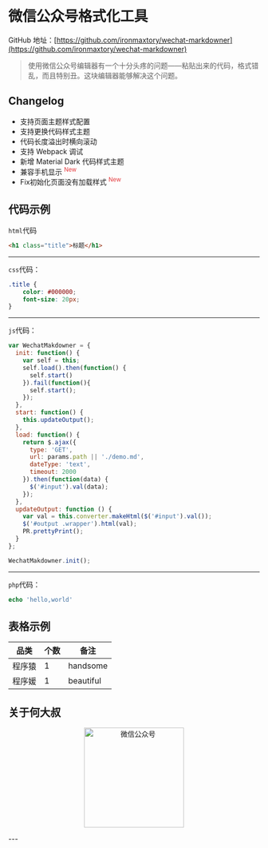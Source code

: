 # 微信公众号格式化工具

GitHub 地址：[https://github.com/ironmaxtory/wechat-markdowner](https://github.com/ironmaxtory/wechat-markdowner)

> 使用微信公众号编辑器有一个十分头疼的问题——粘贴出来的代码，格式错乱，而且特别丑。这块编辑器能够解决这个问题。

## Changelog

- 支持页面主题样式配置
- 支持更换代码样式主题
- 代码长度溢出时横向滚动
- 支持 Webpack 调试
- 新增 Material Dark 代码样式主题
- 兼容手机显示 <sup style="color:#e4393c;">New</sup>
- Fix初始化页面没有加载样式 <sup style="color:#e4393c;">New</sup>

## 代码示例
`html`代码
```html
<h1 class="title">标题</h1>
```

---

`css`代码：
```css
.title {
    color: #000000;
    font-size: 20px;
}
```

---

`js`代码：
```javascript
var WechatMakdowner = {
  init: function() {
    var self = this;
    self.load().then(function() {
      self.start()
    }).fail(function(){
      self.start();
    });
  },
  start: function() {
    this.updateOutput();
  },
  load: function() {
    return $.ajax({
      type: 'GET',
      url: params.path || './demo.md',
      dateType: 'text',
      timeout: 2000
    }).then(function(data) {
      $('#input').val(data);
    });
  },
  updateOutput: function () {
    var val = this.converter.makeHtml($('#input').val());
    $('#output .wrapper').html(val);
    PR.prettyPrint();
  }
};

WechatMakdowner.init();
```
---

`php`代码：

```php
echo 'hello,world'
```

## 表格示例

| 品类 | 个数 | 备注 |
|-----|-----|------|
| 程序猿 | 1   | handsome |
| 程序媛 | 1   | beautiful |

## 关于何大叔
<!-- ![微信公众号](http://cdn.ironmaxi.com/images/wechat/qrcode_300x300.png) -->
<p style="text-align:center;">
    <img style="width:200px;" src="http://cdn.ironmaxi.com/images/wechat/qrcode_scan.png" alt="微信公众号"/>
</p>
---

